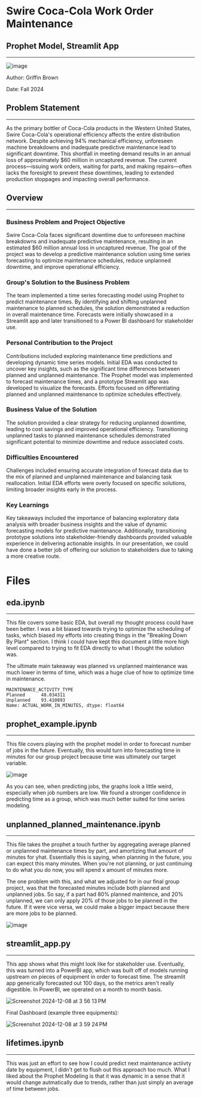 # Swire Coca-Cola Work Order Maintenance
## Prophet Model, Streamlit App
---
[
](https://www.google.com/url?sa=i&url=https%3A%2F%2Fcommons.wikimedia.org%2Fwiki%2FFile%3ASwire_Logo.svg&psig=AOvVaw1od-u858hO7TtHqHobpg9B&ust=1733783960652000&source=images&cd=vfe&opi=89978449&ved=0CBQQjRxqFwoTCODL_NuemYoDFQAAAAAdAAAAABAJ)![image](https://github.com/user-attachments/assets/f62a24c8-73e2-4991-bafc-74c042833e3a)

Author: Griffin Brown

Date: Fall 2024

## Problem Statement
----
As the primary bottler of Coca-Cola products in the Western United States, Swire Coca-Cola's operational efficiency affects the entire distribution network. Despite achieving 94% mechanical efficiency, unforeseen machine breakdowns and inadequate predictive maintenance lead to significant downtime. This shortfall in meeting demand results in an annual loss of approximately $60 million in uncaptured revenue. The current process—issuing work orders, waiting for parts, and making repairs—often lacks the foresight to prevent these downtimes, leading to extended production stoppages and impacting overall performance.

## Overview
---
### Business Problem and Project Objective
Swire Coca-Cola faces significant downtime due to unforeseen machine breakdowns and inadequate predictive maintenance, resulting in an estimated $60 million annual loss in uncaptured revenue. The goal of the project was to develop a predictive maintenance solution using time series forecasting to optimize maintenance schedules, reduce unplanned downtime, and improve operational efficiency.

### Group's Solution to the Business Problem
The team implemented a time series forecasting model using Prophet to predict maintenance times. By identifying and shifting unplanned maintenance to planned schedules, the solution demonstrated a reduction in overall maintenance time. Forecasts were initially showcased in a Streamlit app and later transitioned to a Power BI dashboard for stakeholder use.

### Personal Contribution to the Project
Contributions included exploring maintenance time predictions and developing dynamic time series models. Initial EDA was conducted to uncover key insights, such as the significant time differences between planned and unplanned maintenance. The Prophet model was implemented to forecast maintenance times, and a prototype Streamlit app was developed to visualize the forecasts. Efforts focused on differentiating planned and unplanned maintenance to optimize schedules effectively.

### Business Value of the Solution
The solution provided a clear strategy for reducing unplanned downtime, leading to cost savings and improved operational efficiency. Transitioning unplanned tasks to planned maintenance schedules demonstrated significant potential to minimize downtime and reduce associated costs.

### Difficulties Encountered
Challenges included ensuring accurate integration of forecast data due to the mix of planned and unplanned maintenance and balancing task reallocation. Initial EDA efforts were overly focused on specific solutions, limiting broader insights early in the process.

### Key Learnings
Key takeaways included the importance of balancing exploratory data analysis with broader business insights and the value of dynamic forecasting models for predictive maintenance. Additionally, transitioning prototype solutions into stakeholder-friendly dashboards provided valuable experience in delivering actionable insights. In our presentation, we could have done a better job of offering our solution to stakeholders due to taking a more creative route.

# Files
## eda.ipynb
---
This file covers some basic EDA, but overall my thought process could have been better. I was a bit biased towards trying to optimize the scheduling of tasks, which biased my efforts into creating things in the "Breaking Down By Plant" section. I think I could have kept this document a little more high level compared to trying to fit EDA directly to what I thought the solution was.

The ultimate main takeaway was planned vs unplanned maintenance was much lower in terms of time, which was a huge clue of how to optimize time in maintenance.
```
MAINTENANCE_ACTIVITY_TYPE
Planned      48.034311
Unplanned    93.410893
Name: ACTUAL_WORK_IN_MINUTES, dtype: float64
```

## prophet_example.ipynb
---
This file covers playing with the prophet model in order to forecast number of jobs in the future. Eventually, this would turn into forecasting time in minutes for our group project because time was ultimately our target variable.

![image](https://github.com/user-attachments/assets/a6c3c3e4-9134-4e1f-a9a6-b19216b1b069)

As you can see, when predicting jobs, the graphs look a little weird, especially when job numbers are low. We found a stronger confidence in predicting time as a group, which was much better suited for time series modeling.

## unplanned_planned_maintenance.ipynb
---
This file takes the prophet a touch further by aggregating average planned or unplanned maintenance times by part, and amortizing that amount of minutes for yhat. Essentially this is saying, when planning in the future, you can expect this many minutes. When you're not planning, or just continuing to do what you do now, you will spend x amount of minutes more.

The one problem with this, and what we adjusted for in our final group project, was that the forecasted minutes include both planned and unplanned jobs. So say, if a part had 80% planned maintence, and 20% unplanned, we can only apply 20% of those jobs to be planned in the future. If it were vice versa, we could make a bigger impact because there are more jobs to be planned.

![image](https://github.com/user-attachments/assets/999a79b1-79be-4f5b-a50b-688d9fcd6a4a)

## streamlit_app.py
---
This app shows what this might look like for stakeholder use. Eventually, this was turned into a PowerBI app, which was built off of models running upstream on pieces of equipment in order to forecast time. The streamlit app generically forecasted out 100 days, so the metrics aren't really digestible. In PowerBI, we operated on a month to month basis.

![Screenshot 2024-12-08 at 3 56 13 PM](https://github.com/user-attachments/assets/c467f7ed-7ca2-47e7-9adb-c61f014ca503)

Final Dashboard (example three equipments):

![Screenshot 2024-12-08 at 3 59 24 PM](https://github.com/user-attachments/assets/451ef0c0-be01-401b-93d2-7cd904883cad)

## lifetimes.ipynb
---
This was just an effort to see how I could predict next maintenance actiivty date by equipment, I didn't get to flush out this approach too much. What I liked about the Prophet Modeling is that it was dynamic in a sense that it would change autmatically due to trends, rather than just simply an average of time between jobs.
